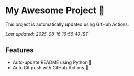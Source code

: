 # My Awesome Project 🚀

This project is automatically updated using GitHub Actions.

_Last updated: 2025-08-16 16:56:40 IST_

## Features
- Auto-update README using Python 🐍
- Auto Git push with GitHub Actions 🤖
